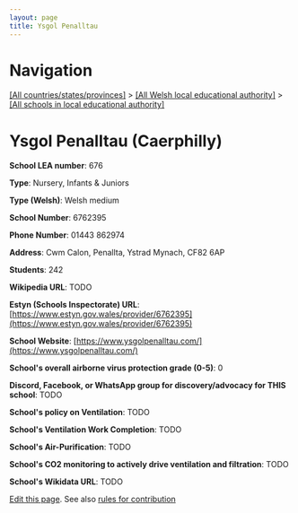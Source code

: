 ```yaml
---
layout: page
title: Ysgol Penalltau
---
```

# Navigation

[[All countries/states/provinces]](../../..) > [[All Welsh local educational authority]](../..) > [[All schools in local educational authority]](..)

# Ysgol Penalltau (Caerphilly)

**School LEA number**: 676

**Type**: Nursery, Infants & Juniors

**Type (Welsh)**: Welsh medium

**School Number**: 6762395

**Phone Number**: 01443 862974

**Address**: Cwm Calon, Penallta, Ystrad Mynach, CF82 6AP

**Students**: 242

**Wikipedia URL**: TODO

**Estyn (Schools Inspectorate) URL**: [https://www.estyn.gov.wales/provider/6762395](https://www.estyn.gov.wales/provider/6762395)

**School Website**: [https://www.ysgolpenalltau.com/](https://www.ysgolpenalltau.com/)

**School's overall airborne virus protection grade (0-5)**: 0

**Discord, Facebook, or WhatsApp group for discovery/advocacy for THIS school**: TODO

**School's policy on Ventilation**: TODO

**School's Ventilation Work Completion**: TODO

**School's Air-Purification**: TODO

**School's CO2 monitoring to actively drive ventilation and filtration**: TODO

**School's Wikidata URL**: TODO




[Edit this page](https://github.com/ventilate-schools/Wales/edit/prif/./Caerphilly/Ysgol_Penalltau.md). See also [rules for contribution](../../../contribution-rules/)